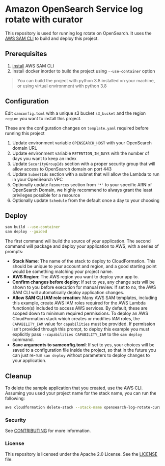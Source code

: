 # Amazon OpenSearch Service log rotate with curator

This repository is used for running log rotate on OpenSearch.
It uses the [AWS SAM CLI](https://github.com/aws/aws-sam-cli) to build and deploy this project.

## Prerequisites

1. [install](https://docs.aws.amazon.com/serverless-application-model/latest/developerguide/serverless-sam-cli-install.html) AWS SAM CLI
2. Install docker inorder to build the project using `--use-container` option
> You can build the project with python 3.8 installed on your machine, or using virtual environment with python 3.8

## Configuration

Edit `samconfig.toml` with a unique s3 bucket `s3_bucket` and the region `region` you want to install this project.

These are the configuration changes on `template.yaml` required before running this project

1. Update environment variable `OPENSEARCH_HOST` with your OpenSearch domain URL
2. Update environment variable `RETENTION_IN_DAYS` with the number of days you want to keep an index
3. Update `SecurityGroupIds` section with a proper security group that will allow access to OpenSearch domain on port 443
4. Update `SubnetIds` section with a subnet that will allow the Lambda to run in your OpenSearch VPC
5. Optionally update `Resources` section from `'*'` to your specific ARN of OpenSearch Domain, we highly recommend to always grant the least privileges possible for a resource
6. Optionally update `Schedule` from the default once a day to your choosing

## Deploy

```bash
sam build --use-container
sam deploy --guided
```

The first command will build the source of your application. The second command will package and deploy your application to AWS, with a series of prompts:

* **Stack Name**: The name of the stack to deploy to CloudFormation. This should be unique to your account and region, and a good starting point would be something matching your project name.
* **AWS Region**: The AWS region you want to deploy your app to.
* **Confirm changes before deploy**: If set to yes, any change sets will be shown to you before execution for manual review. If set to no, the AWS SAM CLI will automatically deploy application changes.
* **Allow SAM CLI IAM role creation**: Many AWS SAM templates, including this example, create AWS IAM roles required for the AWS Lambda function(s) included to access AWS services. By default, these are scoped down to minimum required permissions. To deploy an AWS CloudFormation stack which creates or modifies IAM roles, the `CAPABILITY_IAM` value for `capabilities` must be provided. If permission isn't provided through this prompt, to deploy this example you must explicitly pass `--capabilities CAPABILITY_IAM` to the `sam deploy` command.
* **Save arguments to samconfig.toml**: If set to yes, your choices will be saved to a configuration file inside the project, so that in the future you can just re-run `sam deploy` without parameters to deploy changes to your application.

## Cleanup

To delete the sample application that you created, use the AWS CLI. Assuming you used your project name for the stack name, you can run the following:

```bash
aws cloudformation delete-stack --stack-name opensearch-log-rotate-curator
```

### Security

See [CONTRIBUTING](CONTRIBUTING.md#security-issue-notifications) for more information.

### License

This repository is licensed under the Apache 2.0 License. See the [LICENSE](./LICENSE.md) file.

